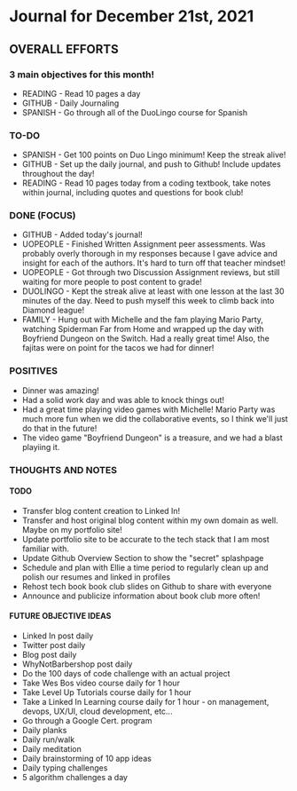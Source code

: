 # Journal for December 21st, 2021

## OVERALL EFFORTS

### 3 main objectives for this month!

- READING - Read 10 pages a day
- GITHUB - Daily Journaling
- SPANISH - Go through all of the DuoLingo course for Spanish

### TO-DO

- SPANISH - Get 100 points on Duo Lingo minimum! Keep the streak alive!
- GITHUB - Set up the daily journal, and push to Github! Include updates throughout the day!
- READING - Read 10 pages today from a coding textbook, take notes within journal, including quotes and questions for book club!

### DONE (FOCUS)

- GITHUB - Added today's journal!
- UOPEOPLE - Finished Written Assignment peer assessments. Was probably overly thorough in my responses because I gave advice and insight for each of the authors. It's hard to turn off that teacher mindset!
- UOPEOPLE - Got through two Discussion Assignment reviews, but still waiting for more people to post content to grade!
- DUOLINGO - Kept the streak alive at least with one lesson at the last 30 minutes of the day. Need to push myself this week to climb back into Diamond league!
- FAMILY - Hung out with Michelle and the fam playing Mario Party, watching Spiderman Far from Home and wrapped up the day with Boyfriend Dungeon on the Switch. Had a really great time! Also, the fajitas were on point for the tacos we had for dinner!

### POSITIVES

- Dinner was amazing!
- Had a solid work day and was able to knock things out!
- Had a great time playing video games with Michelle! Mario Party was much more fun when we did the collaborative events, so I think we'll just do that in the future!
- The video game "Boyfriend Dungeon" is a treasure, and we had a blast playiing it.

### THOUGHTS AND NOTES

#### TODO

- Transfer blog content creation to Linked In!
- Transfer and host original blog content within my own domain as well. Maybe on my portfolio site!
- Update portfolio site to be accurate to the tech stack that I am most familiar with.
- Update Github Overview Section to show the "secret" splashpage
- Schedule and plan with Ellie a time period to regularly clean up and polish our resumes and linked in profiles
- Rehost tech book book club slides on Github to share with everyone
- Announce and publicize information about book club more often!

#### FUTURE OBJECTIVE IDEAS

- Linked In post daily
- Twitter post daily
- Blog post daily
- WhyNotBarbershop post daily
- Do the 100 days of code challenge with an actual project
- Take Wes Bos video course daily for 1 hour
- Take Level Up Tutorials course daily for 1 hour
- Take a Linked In Learning course daily for 1 hour - on management, devops, UX/UI, cloud development, etc...
- Go through a Google Cert. program
- Daily planks
- Daily run/walk
- Daily meditation
- Daily brainstorming of 10 app ideas
- Daily typing challenges
- 5 algorithm challenges a day
